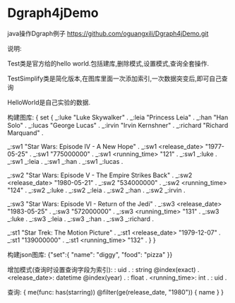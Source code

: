# Dgraph4jDemo
java操作Dgraph例子
https://github.com/oguangxili/Dgraph4jDemo.git

说明:

Test类是官方给的hello world.包括建库,删除模式,设置模式,查询全套操作.

TestSimplify类是简化版本,在图库里面一次添加索引,一次数据突变后,即可自己查询

HelloWorld是自己实验的数据.


构建图库:
{
  set {
   _:luke <name> "Luke Skywalker" .
   _:leia <name> "Princess Leia" .
   _:han <name> "Han Solo" .
   _:lucas <name> "George Lucas" .
   _:irvin <name> "Irvin Kernshner" .
   _:richard <name> "Richard Marquand" .

   _:sw1 <name> "Star Wars: Episode IV - A New Hope" .
   _:sw1 <release_date> "1977-05-25" .
   _:sw1 <revenue> "775000000" .
   _:sw1 <running_time> "121" .
   _:sw1 <starring> _:luke .
   _:sw1 <starring> _:leia .
   _:sw1 <starring> _:han .
   _:sw1 <director> _:lucas .

   _:sw2 <name> "Star Wars: Episode V - The Empire Strikes Back" .
   _:sw2 <release_date> "1980-05-21" .
   _:sw2 <revenue> "534000000" .
   _:sw2 <running_time> "124" .
   _:sw2 <starring> _:luke .
   _:sw2 <starring> _:leia .
   _:sw2 <starring> _:han .
   _:sw2 <director> _:irvin .

   _:sw3 <name> "Star Wars: Episode VI - Return of the Jedi" .
   _:sw3 <release_date> "1983-05-25" .
   _:sw3 <revenue> "572000000" .
   _:sw3 <running_time> "131" .
   _:sw3 <starring> _:luke .
   _:sw3 <starring> _:leia .
   _:sw3 <starring> _:han .
   _:sw3 <director> _:richard .

   _:st1 <name> "Star Trek: The Motion Picture" .
   _:st1 <release_date> "1979-12-07" .
   _:st1 <revenue> "139000000" .
   _:st1 <running_time> "132" .
  }
}


构建json图库:
{"set":{
  "name": "diggy",
  "food": "pizza"
}}


增加模式(查询时设置查询字段为索引):
<director>: uid .
<name>: string @index(exact) .
<release_date>: datetime @index(year) .
<revenue>: float .
<running_time>: int .
<starring>: uid .

查询:
{
  me(func: has(starring)) @filter(ge(release_date, "1980")) {
    name
  }
}
